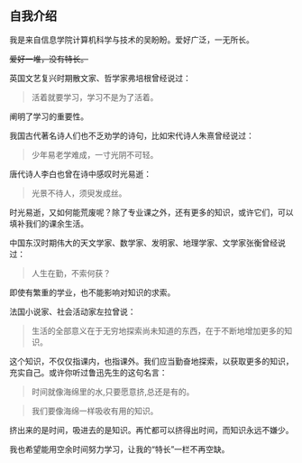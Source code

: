 ## 自我介绍
我是来自信息学院计算机科学与技术的吴盼盼。爱好广泛，一无所长。

~~爱好一堆，没有特长。~~

英国文艺复兴时期散文家、哲学家弗培根曾经说过：
>活着就要学习，学习不是为了活着。

阐明了学习的重要性。

我国古代著名诗人们也不乏劝学的诗句，比如宋代诗人朱熹曾经说过：
>少年易老学难成，一寸光阴不可轻。 

唐代诗人李白也曾在诗中感叹时光易逝：
>光景不待人，须臾发成丝。

时光易逝，又如何能荒废呢？除了专业课之外，还有更多的知识，或许它们，可以填补我们的课余生活。

中国东汉时期伟大的天文学家、数学家、发明家、地理学家、文学家张衡曾经说过：
>人生在勤，不索何获？

即使有繁重的学业，也不能影响对知识的求索。

法国小说家、社会活动家左拉曾说：
>生活的全部意义在于无穷地探索尚未知道的东西，在于不断地增加更多的知识。

这个知识，不仅仅指课内，也指课外。我们应当勤奋地探索，以获取更多的知识，充实自己。或许你听过鲁迅先生的这句名言：
>时间就像海绵里的水,只要愿意挤,总还是有的。

[^_^]: 鲁迅先生：这句话还真是我说的……
苏联政治家、革命家米哈伊尔·伊万诺维奇·加里宁也曾说过：
>我们要像海绵一样吸收有用的知识。

挤出来的是时间，吸进去的是知识。再忙都可以挤得出时间，而知识永远不嫌少。

我也希望能用空余时间努力学习，让我的“特长”一栏不再空缺。